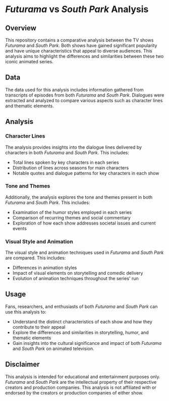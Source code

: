 # *Futurama* vs *South Park* Analysis

## Overview
This repository contains a comparative analysis between the TV shows *Futurama* and *South Park*. Both shows have gained significant popularity and have unique characteristics that appeal to diverse audiences. This analysis aims to highlight the differences and similarities between these two iconic animated series.

## Data
The data used for this analysis includes information gathered from transcripts of episodes from both *Futurama* and *South Park*. Dialogues were extracted and analyzed to compare various aspects such as character lines and thematic elements.

## Analysis
### Character Lines
The analysis provides insights into the dialogue lines delivered by characters in both *Futurama* and *South Park*. This includes:

- Total lines spoken by key characters in each series
- Distribution of lines across seasons for main characters
- Notable quotes and dialogue patterns for key characters in each show

### Tone and Themes
Additionally, the analysis explores the tone and themes present in both *Futurama* and *South Park*. This includes:

- Examination of the humor styles employed in each series
- Comparison of recurring themes and social commentary
- Exploration of how each show addresses societal issues and current events

### Visual Style and Animation
The visual style and animation techniques used in *Futurama* and *South Park* are compared. This includes:

- Differences in animation styles
- Impact of visual elements on storytelling and comedic delivery
- Evolution of animation techniques throughout the series' run

## Usage
Fans, researchers, and enthusiasts of both *Futurama* and *South Park* can use this analysis to:

- Understand the distinct characteristics of each show and how they contribute to their appeal
- Explore the differences and similarities in storytelling, humor, and thematic elements
- Gain insights into the cultural significance and impact of both *Futurama* and *South Park* on animated television.

## Disclaimer
This analysis is intended for educational and entertainment purposes only. *Futurama* and *South Park* are the intellectual property of their respective creators and production companies. This analysis is not affiliated with or endorsed by the creators or production companies of either show.
